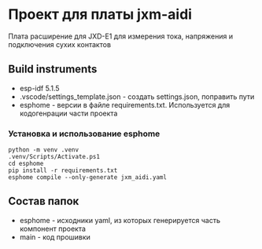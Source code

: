 # Проект для платы jxm-aidi
Плата расширение для JXD-E1 для измерения тока, напряжения и подключения сухих контактов

## Build instruments
 - esp-idf 5.1.5
 - .vscode/settings_template.json - создать settings.json, поправить пути
 - esphome - версии в файле requirements.txt. Используется для кодогенрации части проекта

 ### Установка и использование esphome
 ```
 python -m venv .venv
 .venv/Scripts/Activate.ps1
 cd esphome
 pip install -r requirements.txt
 esphome compile --only-generate jxm_aidi.yaml
 ```

## Состав папок
 - esphome - исходники yaml, из которых генерируется часть компонент проекта
 - main - код прошивки
